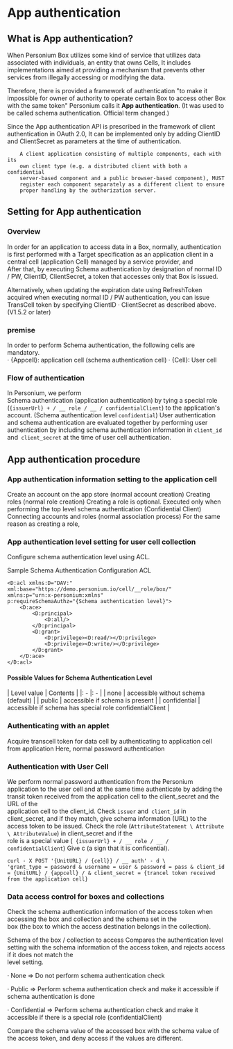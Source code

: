 # App authentication
## What is App authentication?
When Personium Box utilizes some kind of service that utilizes data associated with individuals, an entity that owns Cells,
It includes implementations aimed at providing a mechanism that prevents other services from illegally accessing or modifying the data.

Therefore, there is provided a framework of authentication "to make it impossible for owner of authority to operate certain Box to access other Box with the same token"
Personium calls it **App authentication**. (It was used to be called schema authentication. Official term changed.)

Since the App authentication API is prescribed in the framework of client authentication in OAuth 2.0,
It can be implemented only by adding ClientID and ClientSecret as parameters at the time of authentication.

```
    A client application consisting of multiple components, each with its
    own client type (e.g. a distributed client with both a confidential
    server-based component and a public browser-based component), MUST
    register each component separately as a different client to ensure
    proper handling by the authorization server.
```

## Setting for App authentication
### Overview
In order for an application to access data in a Box, normally, authentication is first performed with a Target specification as an application client in a central cell (application Cell) managed by a service provider, and <br>
After that, by executing Schema authentication by designation of normal ID / PW, ClientID, ClientSecret, a token that accesses only that Box is issued.

Alternatively, when updating the expiration date using RefreshToken acquired when executing normal ID / PW authentication, you can issue TransCell token by specifying ClientID · ClientSecret as described above. (V1.5.2 or later)

### premise
In order to perform Schema authentication, the following cells are mandatory. <br>
· {Appcell}: application cell (schema authentication cell)
· {Cell}: User cell

### Flow of authentication
In Personium, we perform <br> Schema authentication (application authentication) by tying a special role (`{issuerUrl} + / __ role / __ / confidentialClient`) to the application's account. (Schema authentication level `confidential`)
User authentication and schema authentication are evaluated together by performing user authentication by including schema authentication information in `client_id` and` client_secret` at the time of user cell authentication.

## App authentication procedure
### App authentication information setting to the application cell

Create an account on the app store (normal account creation)
Creating roles (normal role creation)
Creating a role is optional. Executed only when performing the top level schema authentication (Confidential Client)
Connecting accounts and roles (normal association process)
For the same reason as creating a role,

### App authentication level setting for user cell collection
Configure schema authentication level using ACL.

Sample Schema Authentication Configuration ACL

```
<D:acl xmlns:D="DAV:" xml:base="https://demo.personium.io/cell/__role/box/"
xmlns:p="urn:x-personium:xmlns"
p:requireSchemaAuthz="{Schema authentication level}">
    <D:ace>
        <D:principal>
            <D:all/>
        </D:principal>
        <D:grant>
            <D:privilege><D:read/></D:privilege>
            <D:privilege><D:write/></D:privilege>
        </D:grant>
    </D:ace>
</D:acl>
```
#### Possible Values for Schema Authentication Level

| Level value | Contents |
|: - |: - |
| none | accessible without schema (default) |
| public | accessible if schema is present |
| confidential | accessible if schema has special role confidentialClient |

### Authenticating with an applet
Acquire transcell token for data cell by authenticating to application cell from application
Here, normal password authentication

### Authentication with User Cell
We perform normal password authentication from the Personium application to the user cell and at the same time authenticate by adding the transit token received from the application cell to the client_secret and the URL of the <br> application cell to the client_id.
Check `issuer` and` client_id` in client_secret, and if they match, give schema information (URL) to the access token to be issued.
Check the role (`AttributeStatement \ Attribute \ AttributeValue`) in client_secret and if the <br> role is a special value (` {issuerUrl} + / __ role / __ / confidentialClient`) Give c (a sign that it is conficential).

```
curl - X POST '{UnitURL} / {cell}} / __ auth' - d \
'grant_type = password & username = user & password = pass & client_id = {UnitURL} / {appcell} / & client_secret = {trancel token received from the application cell}
```

### Data access control for boxes and collections
Check the schema authentication information of the access token when accessing the box and collection and the schema set in the <br> box (the box to which the access destination belongs in the collection).

Schema of the box / collection to access Compares the authentication level setting with the schema information of the access token, and rejects access if it does not match the <br> level setting.

· None => Do not perform schema authentication check

· Public => Perform schema authentication check and make it accessible if schema authentication is done

· Confidential => Perform schema authentication check and make it accessible if there is a special role (confidentialClient)

Compare the schema value of the accessed box with the schema value of the access token, and deny access if the values are different.
